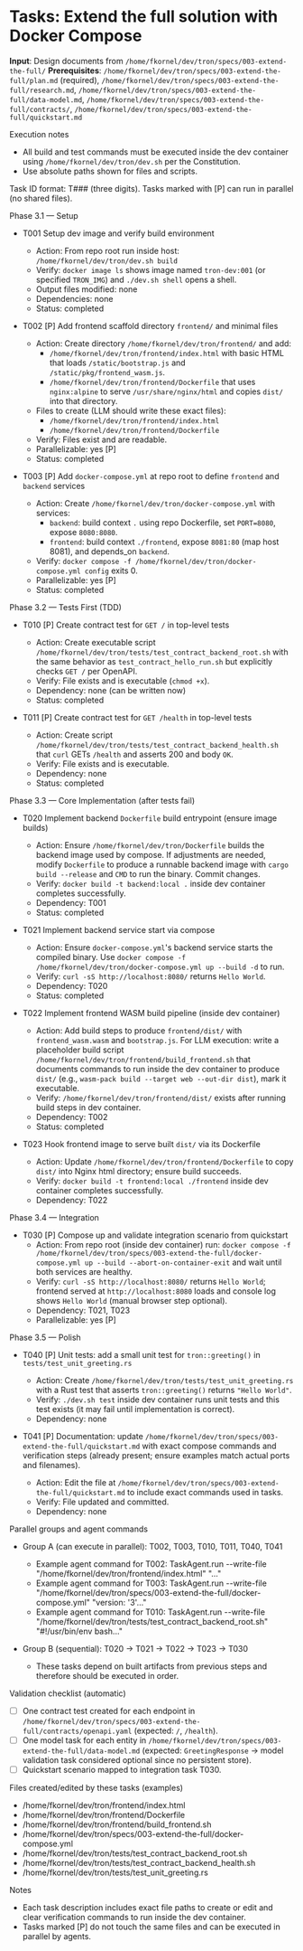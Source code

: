 # Tasks: Extend the full solution with Docker Compose

**Input**: Design documents from `/home/fkornel/dev/tron/specs/003-extend-the-full/`
**Prerequisites**: `/home/fkornel/dev/tron/specs/003-extend-the-full/plan.md` (required), `/home/fkornel/dev/tron/specs/003-extend-the-full/research.md`, `/home/fkornel/dev/tron/specs/003-extend-the-full/data-model.md`, `/home/fkornel/dev/tron/specs/003-extend-the-full/contracts/`, `/home/fkornel/dev/tron/specs/003-extend-the-full/quickstart.md`

Execution notes
- All build and test commands must be executed inside the dev container using `/home/fkornel/dev/tron/dev.sh` per the Constitution.
- Use absolute paths shown for files and scripts.

Task ID format: T### (three digits). Tasks marked with [P] can run in parallel (no shared files).

Phase 3.1 — Setup

- T001 Setup dev image and verify build environment
  - Action: From repo root run inside host: `/home/fkornel/dev/tron/dev.sh build`
  - Verify: `docker image ls` shows image named `tron-dev:001` (or specified `TRON_IMG`) and `./dev.sh shell` opens a shell.
  - Output files modified: none
  - Dependencies: none
  - Status: completed

- T002 [P] Add frontend scaffold directory `frontend/` and minimal files
  - Action: Create directory `/home/fkornel/dev/tron/frontend/` and add:
    - `/home/fkornel/dev/tron/frontend/index.html` with basic HTML that loads `/static/bootstrap.js` and `/static/pkg/frontend_wasm.js`.
    - `/home/fkornel/dev/tron/frontend/Dockerfile` that uses `nginx:alpine` to serve `/usr/share/nginx/html` and copies `dist/` into that directory.
  - Files to create (LLM should write these exact files):
    - `/home/fkornel/dev/tron/frontend/index.html`
    - `/home/fkornel/dev/tron/frontend/Dockerfile`
  - Verify: Files exist and are readable.
  - Parallelizable: yes [P]
  - Status: completed

- T003 [P] Add `docker-compose.yml` at repo root to define `frontend` and `backend` services
  - Action: Create `/home/fkornel/dev/tron/docker-compose.yml` with services:
    - `backend`: build context `.` using repo Dockerfile, set `PORT=8080`, expose `8080:8080`.
    - `frontend`: build context `./frontend`, expose `8081:80` (map host 8081), and depends_on `backend`.
  - Verify: `docker compose -f /home/fkornel/dev/tron/docker-compose.yml config` exits 0.
  - Parallelizable: yes [P]
  - Status: completed

Phase 3.2 — Tests First (TDD)

- T010 [P] Create contract test for `GET /` in top-level tests
  - Action: Create executable script `/home/fkornel/dev/tron/tests/test_contract_backend_root.sh` with the same behavior as `test_contract_hello_run.sh` but explicitly checks `GET /` per OpenAPI.
  - Verify: File exists and is executable (`chmod +x`).
  - Dependency: none (can be written now)
  - Status: completed

- T011 [P] Create contract test for `GET /health` in top-level tests
  - Action: Create script `/home/fkornel/dev/tron/tests/test_contract_backend_health.sh` that `curl` GETs `/health` and asserts 200 and body `OK`.
  - Verify: File exists and is executable.
  - Dependency: none
  - Status: completed

Phase 3.3 — Core Implementation (after tests fail)

- T020 Implement backend `Dockerfile` build entrypoint (ensure image builds)
  - Action: Ensure `/home/fkornel/dev/tron/Dockerfile` builds the backend image used by compose. If adjustments are needed, modify `Dockerfile` to produce a runnable backend image with `cargo build --release` and `CMD` to run the binary. Commit changes.
  - Verify: `docker build -t backend:local .` inside dev container completes successfully.
  - Dependency: T001
  - Status: completed

- T021 Implement backend service start via compose
  - Action: Ensure `docker-compose.yml`'s backend service starts the compiled binary. Use `docker compose -f /home/fkornel/dev/tron/docker-compose.yml up --build -d` to run.
  - Verify: `curl -sS http://localhost:8080/` returns `Hello World`.
  - Dependency: T020
  - Status: completed

- T022 Implement frontend WASM build pipeline (inside dev container)
  - Action: Add build steps to produce `frontend/dist/` with `frontend_wasm.wasm` and `bootstrap.js`. For LLM execution: write a placeholder build script `/home/fkornel/dev/tron/frontend/build_frontend.sh` that documents commands to run inside the dev container to produce `dist/` (e.g., `wasm-pack build --target web --out-dir dist`), mark it executable.
  - Verify: `/home/fkornel/dev/tron/frontend/dist/` exists after running build steps in dev container.
  - Dependency: T002
  - Status: completed

- T023 Hook frontend image to serve built `dist/` via its Dockerfile
  - Action: Update `/home/fkornel/dev/tron/frontend/Dockerfile` to copy `dist/` into Nginx html directory; ensure build succeeds.
  - Verify: `docker build -t frontend:local ./frontend` inside dev container completes successfully.
  - Dependency: T022

Phase 3.4 — Integration

- T030 [P] Compose up and validate integration scenario from quickstart
  - Action: From repo root (inside dev container) run: `docker compose -f /home/fkornel/dev/tron/specs/003-extend-the-full/docker-compose.yml up --build --abort-on-container-exit` and wait until both services are healthy.
  - Verify: `curl -sS http://localhost:8080/` returns `Hello World`; frontend served at `http://localhost:8080` loads and console log shows `Hello World` (manual browser step optional).
  - Dependency: T021, T023
  - Parallelizable: yes [P]

Phase 3.5 — Polish

- T040 [P] Unit tests: add a small unit test for `tron::greeting()` in `tests/test_unit_greeting.rs`
  - Action: Create `/home/fkornel/dev/tron/tests/test_unit_greeting.rs` with a Rust test that asserts `tron::greeting()` returns `"Hello World"`.
  - Verify: `./dev.sh test` inside dev container runs unit tests and this test exists (it may fail until implementation is correct).
  - Dependency: none

- T041 [P] Documentation: update `/home/fkornel/dev/tron/specs/003-extend-the-full/quickstart.md` with exact compose commands and verification steps (already present; ensure examples match actual ports and filenames).
  - Action: Edit the file at `/home/fkornel/dev/tron/specs/003-extend-the-full/quickstart.md` to include exact commands used in tasks.
  - Verify: File updated and committed.
  - Dependency: none

Parallel groups and agent commands

- Group A (can execute in parallel): T002, T003, T010, T011, T040, T041
  - Example agent command for T002: TaskAgent.run --write-file "/home/fkornel/dev/tron/frontend/index.html" "<html>..."
  - Example agent command for T003: TaskAgent.run --write-file "/home/fkornel/dev/tron/specs/003-extend-the-full/docker-compose.yml" "version: '3'..."
  - Example agent command for T010: TaskAgent.run --write-file "/home/fkornel/dev/tron/tests/test_contract_backend_root.sh" "#!/usr/bin/env bash..."

- Group B (sequential): T020 -> T021 -> T022 -> T023 -> T030
  - These tasks depend on built artifacts from previous steps and therefore should be executed in order.

Validation checklist (automatic)
- [ ] One contract test created for each endpoint in `/home/fkornel/dev/tron/specs/003-extend-the-full/contracts/openapi.yaml` (expected: `/`, `/health`).
- [ ] One model task for each entity in `/home/fkornel/dev/tron/specs/003-extend-the-full/data-model.md` (expected: `GreetingResponse` → model validation task considered optional since no persistent store).
- [ ] Quickstart scenario mapped to integration task T030.

Files created/edited by these tasks (examples)
- /home/fkornel/dev/tron/frontend/index.html
- /home/fkornel/dev/tron/frontend/Dockerfile
- /home/fkornel/dev/tron/frontend/build_frontend.sh
- /home/fkornel/dev/tron/specs/003-extend-the-full/docker-compose.yml
- /home/fkornel/dev/tron/tests/test_contract_backend_root.sh
- /home/fkornel/dev/tron/tests/test_contract_backend_health.sh
- /home/fkornel/dev/tron/tests/test_unit_greeting.rs

Notes
- Each task description includes exact file paths to create or edit and clear verification commands to run inside the dev container.
- Tasks marked [P] do not touch the same files and can be executed in parallel by agents.

